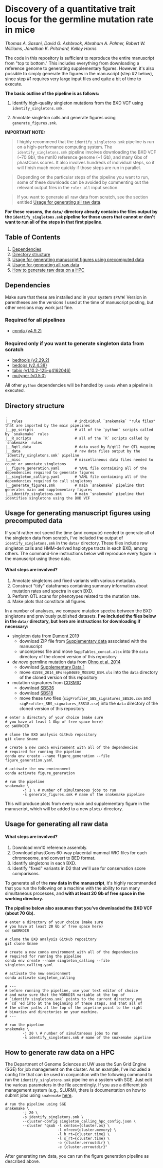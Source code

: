 # Discovery of a quantitative trait locus for the germline mutation rate in mice

*Thomas A. Sasani, David G. Ashbrook, Abraham A. Palmer, Robert W. Williams, Jonathan K. Pritchard, Kelley Harris*

The code in this repository is sufficient to reproduce the entire manuscript from "top to bottom." This includes everything from downloading a reference genome to generating supplementary figures. However, it's also possible to
simply generate the figures in the manuscript (step #2 below), since step #1 requires very large input files and quite a bit of time to execute.

**The basic outline of the pipeline is as follows:**

1) Identify high-quality singleton mutations from the BXD VCF using `identify_singletons.smk`.

2) Annotate singleton calls and generate figures using `generate_figures.smk`.

**IMPORTANT NOTE:**

>I highly recommend that the `identify_singletons.smk` pipeline is run on a high-performance computing system. The `identify_singletons.smk` pipeline involves downloading the BXD VCF (~70 Gb), the mm10 reference genome (~1 Gb), and many Gbs of phastCons scores. It also involves hundreds of individual steps, so it will finish much more quickly if those steps are run in parallel.

>Depending on the particular steps of the pipeline you want to run, some of these downloads can be avoided by commenting out the relevant output files in the `rule: all` input section. 

>If you want to generate all raw data from scratch, see the section entitled [Usage for generating all raw data](#usage-data). 

**For these reasons, the `data/` directory already contains the files output by the `identify_singletons.smk` pipeline for those users that cannot or don't want to run all of the steps in that first pipeline.**

## Table of Contents

1. [Dependencies](#dependencies)
2. [Directory structure](#directory-structure)
3. [Usage for generating manuscript figures using precomputed data](#usage-for-generating-manuscript-figures-using-precomputed-data)
4. [Usage for generating all raw data](#usage-for-generating-all-raw-data)
5. [How to generate raw data on a HPC](#how-to-generate-raw-data-on-a-hpc)

## Dependencies
Make sure that these are installed and in your system `$PATH`! Version in parentheses are the versions I used at the time of manuscript posting, but other versions may work just fine.

### Required for all pipelines
* [conda (v4.9.2)](https://docs.conda.io/en/latest/)

### Required only if you want to generate singleton data from scratch
* [bedtools (v2.29.2)](https://bedtools.readthedocs.io/en/latest/)
* [bedops (v2.4.38)](https://bedops.readthedocs.io/en/latest/)
* [tabix (v1.10.2-125-g4162046)](http://www.htslib.org/doc/tabix.html)
* [mutyper (v0.5.0)](https://harrispopgen.github.io/mutyper/install.html)

All other `python` dependencies will be handled by `conda` when a pipeline is executed. 

## Directory structure
```
.
|__rules                        # individual `snakemake` "rule files" that are imported by the main pipelines
|__py_scripts                   # all of the `python` scripts called by `snakemake` rules
|__R_scripts                    # all of the `R` scripts called by `snakemake` rules
|__Rqtl_data                    # data used by R/qtl2 for QTL mapping
|__data                         # raw data files output by the `identify_singletons.smk` pipeline
|__misc                         # miscellaneous data files needed to count or annotate singletons
|__figure_generation.yaml       # YAML file containing all of the dependencies required to generate figures
|__singleton_calling.yaml       # YAML file containing all of the dependencies required to call singletons
|__generate_figures.smk         # main `snakemake` pipeline that generates main and supplementary figures
|__identify_singletons.smk      # main `snakemake` pipeline that identifies singletons using the BXD VCF
```
## Usage for generating manuscript figures using precomputed data

If you'd rather not spend the time (and compute) needed to generate all of the singleton data from scratch, I've included the output of `identify_singletons.smk` in the `data/` directory. These files include raw singleton calls and HMM-derived haplotype tracts in each BXD, among others. The command-line instructions below will reproduce every figure in the manuscript using these data.

#### What steps are involved?

1) Annotate singletons and fixed variants with various metadata.
2) Construct "tidy" dataframes containing summary information about mutation rates and spectra in each BXD.
3) Perform QTL scans for phenotypes related to the mutation rate.
4) Make plots that constitute all figures.

In a number of analyses, we compare mutation spectra between the BXD singletons and previously published datasets. **I've included the files below in the `data/` directory, but here are instructions for downloading if necessary:** 

* singleton data from [Dumont 2019](https://academic.oup.com/mbe/article/36/5/865/5315518)
    * download ZIP file from [Supplementary data](https://oup.silverchair-cdn.com/oup/backfile/Content_public/Journal/mbe/36/5/10.1093_molbev_msz026/2/msz026_supp.zip?Expires=1616302324&Signature=u8neUFiV~0aBABDNG-ZPeMwd~usDZPmIO5TVjLHqKVcjHXrUWBm7MnR1ZJpSkMmDmQhMGrcdK~G7hySKLp79xgpQnj-SCFD09Hj7e9uCi9oYvVT-guMav1JY6qEMzSCubzlChpHfItUKJt15lXbxmuT2FxTibIs2gSrXvHCexmwGLxQYCoIAZJHY1nOjOfSDDlIejE-aGrPFozB86PXTZz~uM9JuAnmfZ5wmARxwuEzOHMfYZWh7WnWzeXEaNwKqYzrYHYDhej5sq~LSOfsQTzSPI-nrtn~KOV7x9ckk0RzqJ0kIhmF0uBLMkF8grDXTTRTHEjYV1dBALvxO1ZMVmA__&Key-Pair-Id=APKAIE5G5CRDK6RD3PGA) associated with the manuscript
    * uncompress file and move `SuppTables_concat.xlsx` into the `data` directory of the cloned version of this repository
* *de novo* germline mutation data from [Ohno et al. 2014](https://www.nature.com/articles/srep04689)
    * download [Supplementary Data 1](https://static-content.springer.com/esm/art%3A10.1038%2Fsrep04689/MediaObjects/41598_2014_BFsrep04689_MOESM2_ESM.xls)
    * move `41598_2014_BFsrep04689_MOESM2_ESM.xls` into the `data` directory of the cloned version of this repository
* mutation signatures from [COSMIC](https://cancer.sanger.ac.uk/cosmic)
    * download [SBS36](https://cancer.sanger.ac.uk/sigs-assets-20/SBS_vignettes/sigProfiler_SBS_signatures_SBS36.csv)
    * download [SBS18](https://cancer.sanger.ac.uk/sigs-assets-20/SBS_vignettes/sigProfiler_SBS_signatures_SBS18.csv)
    * move these two files (`sigProfiler_SBS_signatures_SBS36.csv` and `sigProfiler_SBS_signatures_SBS18.csv`) into the `data` directory of the cloned version of this repository

```
# enter a directory of your choice (make sure
# you have at least 1 Gbp of free space here)
cd $WORKDIR

# clone the BXD analysis GitHub repository
git clone $name

# create a new conda environment with all of the dependencies
# required for running the pipeline
conda env create --name figure_generation --file figure_generation.yaml

# activate the new environment
conda activate figure_generation

# run the pipeline
snakemake \
        -j 1 \ # number of simultaneous jobs to run
        -s generate_figures.smk # name of the snakemake pipeline
```

This will produce plots from every main and supplementary figure in the manuscript, which will be added to a new `plots/` directory.

## Usage for generating all raw data

#### What steps are involved?

1) Download mm10 reference assembly.
2) Download phastCons 60-way placental mammal WIG files for each chromosome, and convert to BED format.
3) Identify singletons in each BXD.
4) Identify "fixed" variants in D2 that we'll use for conservation score comparisons.

To generate all of the **raw data in the manuscript**, it's highly recommended that you run the following on a machine with the ability to run many simultaneous processes, and **with at least 20 Gb of free space in the working directory.**

**The pipeline below also assumes that you've downloaded the BXD VCF (about 70 Gb).**

```
# enter a directory of your choice (make sure
# you have at least 20 Gb of free space here)
cd $WORKDIR

# clone the BXD analysis GitHub repository
git clone $name

# create a new conda environment with all of the dependencies
# required for running the pipeline
conda env create --name singleton_calling --file singleton_calling.yaml

# activate the new environment
conda activate singleton_calling

# ---
# before running the pipeline, use your text editor of choice
# and make sure that the WORKDIR variable at the top of 
# `identify_singletons.smk` points to the current directory you
# `cd`'ed into at the beginning of these steps, and that all of
# the other paths at the top of the pipeline point to the right
# binaries and directories on your machine.
# ---

# run the pipeline
snakemake \
        -j 20 \ # number of simultaneous jobs to run
        -s identify_singletons.smk # name of the snakemake pipeline
```

## How to generate raw data on a HPC

The Department of Genome Sciences at UW uses the Sun Grid Engine (SGE) for job management on the cluster. As an example, I've included a config file that can be used in conjunction with the following command to run the `identify_singletons.smk` pipeline on a system with SGE. Just edit the various parameters in the file accordingly. If you use a different job management system (e.g., SLURM), there is documentation on how to submit jobs using `snakemake` [here](https://snakemake.readthedocs.io/en/stable/executing/cluster.html).

```
# run the pipeline using SGE
snakemake \
        -j 20 \
        -s identify_singletons.smk \
        --cluster-config singleton_calling_hpc_config.json \
        --cluster "qsub -l centos={cluster.os} \
                        -l mfree={cluster.memory} \
                        -l h_rt={cluster.time} \
                        -l s_rt={cluster.time} \
                        -o {cluster.erroutdir} \
                        -e {cluster.erroutdir}"
```

After generating raw data, you can run the figure generation pipeline as described above. 
